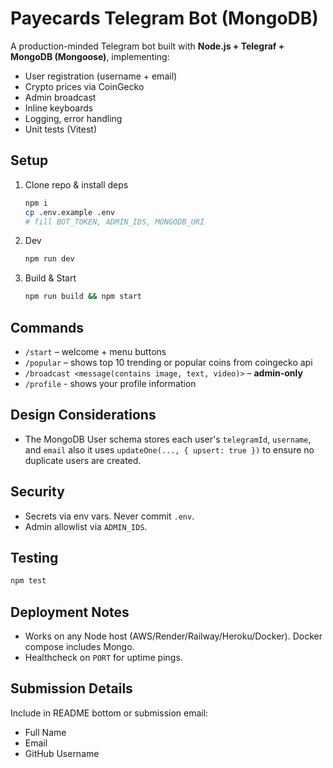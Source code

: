 # Payecards Telegram Bot (MongoDB)

A production-minded Telegram bot built with **Node.js + Telegraf + MongoDB (Mongoose)**, implementing:

- User registration (username + email)
- Crypto prices via CoinGecko
- Admin broadcast
- Inline keyboards
- Logging, error handling
- Unit tests (Vitest)

## Setup

1. Clone repo & install deps
   ```bash
   npm i
   cp .env.example .env
   # fill BOT_TOKEN, ADMIN_IDS, MONGODB_URI
   ```
2. Dev
   ```bash
   npm run dev
   ```
3. Build & Start
   ```bash
   npm run build && npm start
   ```

## Commands

- `/start` – welcome + menu buttons
- `/popular` – shows top 10 trending or popular coins from coingecko api
- `/broadcast <message(contains image, text, video)>` – **admin-only**
- `/profile` - shows your profile information

## Design Considerations

- The MongoDB User schema stores each user's `telegramId`, `username`, and `email` also it uses `updateOne(..., { upsert: true })` to ensure no duplicate users are created.

## Security

- Secrets via env vars. Never commit `.env`.
- Admin allowlist via `ADMIN_IDS`.

## Testing

```bash
npm test
```

## Deployment Notes

- Works on any Node host (AWS/Render/Railway/Heroku/Docker). Docker compose includes Mongo.
- Healthcheck on `PORT` for uptime pings.

## Submission Details

Include in README bottom or submission email:

- Full Name
- Email
- GitHub Username
